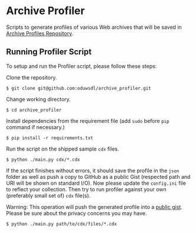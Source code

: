 # Archive Profiler

Scripts to generate profiles of various Web archives that will be saved in [Archive Profiles Repository](https://github.com/oduwsdl/archive_profiles).

## Running Profiler Script

To setup and run the Profiler script, please follow these steps:

Clone the repository.

```
$ git clone git@github.com:oduwsdl/archive_profiler.git
```

Change working directory.

```
$ cd archive_profiler
```

Install dependencies from the requirement file (add `sudo` before `pip` command if necessary.)

```
$ pip install -r requirements.txt
```

Run the script on the shipped sample `cdx` files.

```
$ python ./main.py cdx/*.cdx
```

If the script finishes without errors, it should save the profile in the `json` folder as well as push a copy to GitHub as a public Gist (respected path and URI will be shown on standard I/O). Now please update the `config.ini` file to reflect your collection. Then try to run profiler against your own (preferably small set of) `cdx` file(s).

Warning: This operation will push the generated profile into a [public gist](https://gist.github.com/ibnesayeed). Please be sure about the privacy concerns you may have.

```
$ python ./main.py path/to/cdx/files/*.cdx
```
